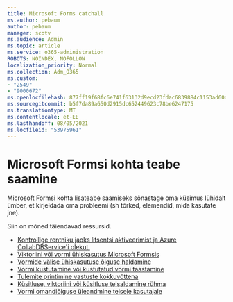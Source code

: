 ```yaml
---
title: Microsoft Forms catchall
ms.author: pebaum
author: pebaum
manager: scotv
ms.audience: Admin
ms.topic: article
ms.service: o365-administration
ROBOTS: NOINDEX, NOFOLLOW
localization_priority: Normal
ms.collection: Adm_O365
ms.custom:
- "2549"
- "9000672"
ms.openlocfilehash: 877ff19f68fc6e741f63132d9ecd23fdac6839884c1153ad60dd2ec6f0b6adc6
ms.sourcegitcommit: b5f7da89a650d2915dc652449623c78be6247175
ms.translationtype: MT
ms.contentlocale: et-EE
ms.lasthandoff: 08/05/2021
ms.locfileid: "53975961"
---
```

# <a name="get-information-about-microsoft-forms"></a>Microsoft Formsi kohta teabe saamine

Microsoft Formsi kohta lisateabe saamiseks sõnastage oma küsimus lühidalt ümber, et kirjeldada oma probleemi (sh tõrked, elemendid, mida kasutate jne). 

Siin on mõned täiendavad ressursid.

- [Kontrollige rentniku jaoks litsentsi aktiveerimist ja Azure CollabDBService'i olekut.](https://support.office.com/article/Turn-off-or-turn-on-Microsoft-Forms-8dcbf3ab-f2d6-459a-b8be-8d9892132a43)
- [Viktoriini või vormi ühiskasutus Microsoft Formsis](https://support.office.com/article/Share-a-form-to-collaborate-d5bb5cf0-8401-4c15-bb8c-8e108cd7e69b)
- [Vormide välise ühiskasutuse õiguse haldamine](https://support.office.com/article/set-up-microsoft-forms-cc52287a-4550-464d-9a1b-457bf9df2240?#PickTab=Configure)
- [Vormi kustutamine või kustutatud vormi taastamine](https://support.office.com/article/Delete-a-form-2207e468-ce1b-4c4a-a256-caf631d87af0)
- [Tulemite printimine vastuste kokkuvõttena](https://support.office.com/article/Print-a-form-22100b98-ba3c-41c1-9513-f76caca664fc)
- [Küsitluse, viktoriini või küsitluse teisaldamine rühma](https://support.office.com/article/Transfer-ownership-of-a-form-921a6361-a4e5-44ea-bce9-c4ed63aa54b4)
- [Vormi omandiõiguse üleandmine teisele kasutajale](https://support.office.com/article/Transfer-ownership-of-a-form-921a6361-a4e5-44ea-bce9-c4ed63aa54b4)